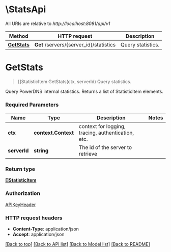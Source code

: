 # \StatsApi

All URIs are relative to *http://localhost:8081/api/v1*

Method | HTTP request | Description
------------- | ------------- | -------------
[**GetStats**](StatsApi.md#GetStats) | **Get** /servers/{server_id}/statistics | Query statistics.


# **GetStats**
> []StatisticItem GetStats(ctx, serverId)
Query statistics.

Query PowerDNS internal statistics. Returns a list of StatisticItem elements.

### Required Parameters

Name | Type | Description  | Notes
------------- | ------------- | ------------- | -------------
 **ctx** | **context.Context** | context for logging, tracing, authentication, etc.
  **serverId** | **string**| The id of the server to retrieve | 

### Return type

[**[]StatisticItem**](StatisticItem.md)

### Authorization

[APIKeyHeader](../README.md#APIKeyHeader)

### HTTP request headers

 - **Content-Type**: application/json
 - **Accept**: application/json

[[Back to top]](#) [[Back to API list]](../README.md#documentation-for-api-endpoints) [[Back to Model list]](../README.md#documentation-for-models) [[Back to README]](../README.md)

